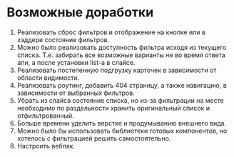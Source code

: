 # Возможные доработки
1) Реализовать сброс фильтров и отображение на кнопке или в хэддере состояние фильтров.
2) Можно было реализовать доступность фильтра исходя из текущего списка. Т.е. забирать все возможные варианты не во время ответа апи, а после установки list-а в слайсе.
3) Реализовать постепенную подгрузку карточек в зависимости от области видимости.
4) Реализовать роутинг, добавить 404 страницу, а также навигацию, в зависимости от выбранных фильтров.
5) Убрать из слайса состояние списка, но из-за фильтрации на месте необходимо по раздельности хранить оригинальный список и отфильтрованный.
6) Больше времени уделить верстке и продумыванию внешнего вида.
7) Можно было бы использовать библиотеки готовых компонентов, но хотелось с фильтрацией решить самостоятельно.
8) Настроить вебпак.
